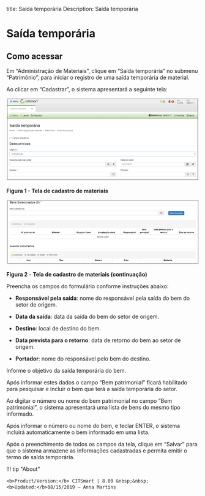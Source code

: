 title: Saída temporária
Description: Saída temporária

# Saída temporária

Como acessar
------------

Em “Administração de Materiais”, clique em “Saída temporária” no submenu
“Patrimônio”, para iniciar o registro de uma saída temporária de material.

Ao clicar em “Cadastrar”, o sistema apresentará a seguinte tela:

   ![figura](images/exit-1.png)
   
   **Figura 1 - Tela de cadastro de materiais**
   
   ![figura](images/exit-2.png)
   
   **Figura 2 -** **Tela de cadastro de materiais (continuação)**

Preencha os campos do formulário conforme instruções abaixo:

-   **Responsável pela saída**: nome do responsável pela saída do bem do setor
    de origem.

-   **Data da saída**: data da saída do bem do setor de origem.

-   **Destino**: local de destino do bem.

-   **Data prevista para o retorno**: data de retorno do bem ao setor de origem.

-   **Portador**: nome do responsável pelo bem do destino.

Informe o objetivo da saída temporária do bem.

Após informar estes dados o campo “Bem patrimonial” ficará habilitado para
pesquisar e incluir o bem que terá a saída temporária do setor.

Ao digitar o número ou nome do bem patrimonial no campo “Bem patrimonial”, o
sistema apresentará uma lista de bens do mesmo tipo informado.

Após informar o número ou nome do bem, e teclar ENTER, o sistema incluirá
automaticamente o bem informado em uma lista.

Após o preenchimento de todos os campos da tela, clique em “Salvar” para que o
sistema armazene as informações cadastradas e permita emitir o termo de saída
temporária.

!!! tip "About"

    <b>Product/Version:</b> CITSmart | 8.00 &nbsp;&nbsp;
    <b>Updated:</b>08/15/2019 – Anna Martins

